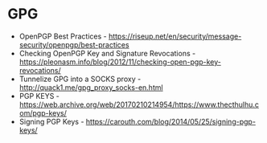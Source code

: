 # GPG

* OpenPGP Best Practices - https://riseup.net/en/security/message-security/openpgp/best-practices
* Checking OpenPGP Key and Signature Revocations - https://pleonasm.info/blog/2012/11/checking-open-pgp-key-revocations/
* Tunnelize GPG into a SOCKS proxy - http://quack1.me/gpg_proxy_socks-en.html
* PGP KEYS - https://web.archive.org/web/20170210214954/https://www.thecthulhu.com/pgp-keys/
* Signing PGP Keys - https://carouth.com/blog/2014/05/25/signing-pgp-keys/